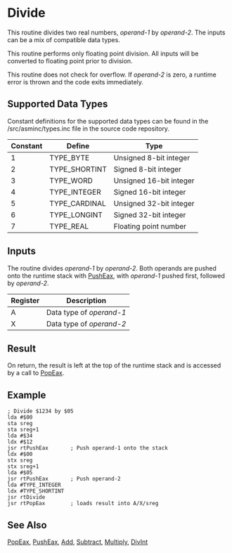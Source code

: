 # Divide

This routine divides two real numbers, *operand-1* by *operand-2*.
The inputs can be a mix of compatible data types.

This routine performs only floating point division. All inputs
will be converted to floating point prior to division.

This routine does not check for overflow. If *operand-2* is zero,
a runtime error is thrown and the code exits immediately.

## Supported Data Types

Constant definitions for the supported data types can be found in the
/src/asminc/types.inc file in the source code repository.

|Constant|Define       |Type                   |
|--------|-------------|-----------------------|
|1       |TYPE_BYTE    |Unsigned 8-bit integer |
|2       |TYPE_SHORTINT|Signed 8-bit integer   |
|3       |TYPE_WORD    |Unsigned 16-bit integer|
|4       |TYPE_INTEGER |Signed 16-bit integer  |
|5       |TYPE_CARDINAL|Unsigned 32-bit integer|
|6       |TYPE_LONGINT |Signed 32-bit integer  |
|7       |TYPE_REAL    |Floating point number  |

## Inputs

The routine divides *operand-1* by *operand-2*.
Both operands are pushed onto the runtime stack with [PushEax](../pusheax),
with *operand-1* pushed first, followed by *operand-2*.

|Register|Description             |
|--------|------------------------|
|A       |Data type of *operand-1*|
|X       |Data type of *operand-2*|

## Result

On return, the result is left at the top of the runtime stack and is accessed by
a call to [PopEax](../popeax).

## Example

```
; Divide $1234 by $05
lda #$00
sta sreg
sta sreg+1
lda #$34
ldx #$12
jsr rtPushEax       ; Push operand-1 onto the stack
ldx #$00
stx sreg
stx sreg+1
lda #$05
jsr rtPushEax       ; Push operand-2
lda #TYPE_INTEGER
ldx #TYPE_SHORTINT
jsr rtDivide
jsr rtPopEax        ; loads result into A/X/sreg
```

## See Also

[PopEax](../popeax), [PushEax](../pusheax),
[Add](../add), [Subtract](../subtract),
[Multiply](../multiply), [DivInt](../divint)
